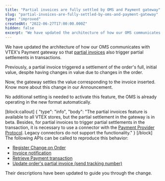 ```yaml
---
title: "Partial invoices are fully settled by OMS and Payment gateway"
slug: "partial-invoices-are-fully-settled-by-oms-and-payment-gateway"
type: "improved"
createdAt: "2022-06-27T17:00:00.000Z"
hidden: false
excerpt: "We have updated the architecture of how our OMS communicates with VTEX's Payment gateway so that [partial invoices](https://help.vtex.com/en/tracks/pedidos--2xkTisx4SXOWXQel8Jg8sa/q9GPspTb9cHlMeAZfdEUe) also trigger partial settlements in transactions."
---
```

We have updated the architecture of how our OMS communicates with VTEX's Payment gateway so that [partial invoices](https://help.vtex.com/en/tracks/pedidos--2xkTisx4SXOWXQel8Jg8sa/q9GPspTb9cHlMeAZfdEUe) also trigger partial settlements in transactions.

Previously, a partial invoice triggered a settlement of the order's full, initial value, despite having changes in value due to changes in the order.

Now, the gateway settles the value corresponding to the invoice inserted. Know more about this change in our Announcement.

No additional setting is needed to activate this feature, the OMS is already operating in the new format automatically.

[block:callout]
{
  "type": "info",
  "body": "The partial invoices feature is available to all VTEX stores, but the partial settlement in the gateway is in beta. Besides, for partial invoices to trigger partial settlements in the transaction, it is necessary to use a connector with the [Payment Provider Protocol](https://help.vtex.com/en/tutorial/payment-provider-protocol--RdsT2spdq80MMwwOeEq0m). Legacy connectors do not support the functionality."
}
[/block]
The following APIs can be called to reproduce this behavior:

* [Register Change on Order](https://developers.vtex.com/vtex-rest-api/reference/registerchange)
* [Invoice notification](https://developers.vtex.com/vtex-rest-api/reference/invoicenotification)
* [Retrieve Payment transaction](https://developers.vtex.com/vtex-rest-api/reference/getpaymenttransaction)
* [Update order's partial invoice (send tracking number)](https://developers.vtex.com/vtex-rest-api/reference/updatepartialinvoicesendtrackingnumber)

Their descriptions have been updated to guide you through the change.
